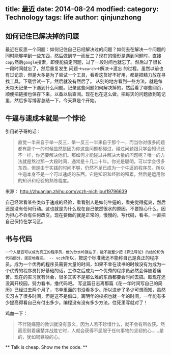 title: 最近
date: 2014-08-24
modfied: 
category: Technology
tags: life
author: qinjunzhong
---

## 如何记住已解决掉的问题
最近在反思一个问题：如何记住自己已经解决过的问题？如何去在解决一个问题的同时能够学到一些东西，然后做到举一而反三？现在的情形是遇到问题时，直接`copy`然后`google`搜索，即使能搞定问题，过了一段时间也就忘了。然后过了很长一段时间就忘了，然后重复发生 问题->`search`->解决->遗忘 的过程。虽然以前也有过记录，但是大多是为了尝试一个工具，看看这货好不好用，都是把精力放在寻找工具，下载尝试一下，然后就没有然后了。
从别的地方看到一些方法，就是每天每天记录一下遇到什么问题。记录这些问题如何解决掉的，然后看了哪些网页，顺便把链接也保存下来，以备以后查阅。现在也在这么做，把每天的问题放到笔记里，然后多写博客总结一下，今天算是个开始。
<!-- more -->

## 牛逼与速成本就是一个悖论
引用轮子哥的话：
> 直觉一半来自于举一反三，举一反三一半来自于那个一，而当你对很多问题都有那个一的时候显然是因为你这些问题都碰过，碰过问题跟只学会知识还不一样，你还要解决他们。那如何才能碰过并解决大量的问题呢？唯一的方法就是熬过那一大段时间，通常是十几二十年。你光是聪明，可以学会很多东西，但是由于实践的时间不够，仍然不足已成为一个牛逼的程序员。所以牛逼本身不是一个可以速成的东西，它是知识和经验的积累，然后是运用你的知识和经验的熟练程度。

来源： <http://zhuanlan.zhihu.com/vczh-nichijou/19796639>
 
自己经常看某些类似于速成的经验，看看别人是如何牛逼的，看完觉得挺爽，然后还是没有任何行动。这也就是为什么现在自己依然很水的原因。不要担心什么，因为担心不会有任何改变。现在要做的就是正常的，慢慢的，写代码，看书，一直把自己保持在学习区。

## 书与代码
`一个人是否可以成为真正的程序员，他的分水岭就在于，能不能至少把《算法导论》的结论和伪代码部分，蛋定地看完。 -- vczh`所以，按这个标准我还不能称自己是真正的程序员。成为一个优秀的程序员需要大量的时间，如果不幸在读书的时候没有为成为一个优秀的程序员打好基础的话，工作之后成为一个优秀的程序员必然会伴随着痛苦。现在的实习就有体会，很多其实不是那么难的东西都要会时间去搞。趁现在还没离开校园，努力看书，撸代码吧。
写这篇日志离那篇《花一年时间写自己的简历》已经过去两个月了，书单里面的书没看多少。所以进步了多少可想而知，虽然实习占了很多时间，但是这不是借口。离明年的校招也就一年的时间，一年能有多少提高得看自己有付出多少。编程没有没有多少方法，往死里写就对了！

鸡血一下：
>不伴随痛楚的教训就没有意义，因为人若不珍惜什么，就不会有所收获。然而忍耐着痛楚并战胜它时，人就会获得不屈服于任何事物的坚韧的心……是的，犹如钢铁般的心。

** Talk is cheap. Show me the code. **  

